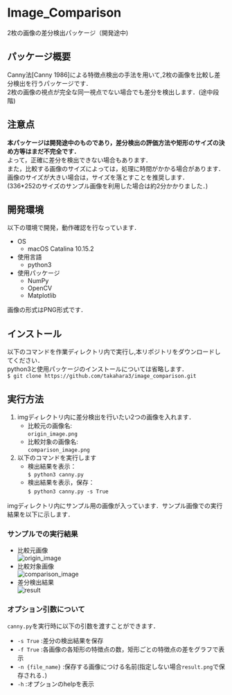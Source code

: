 # Image_Comparison
2枚の画像の差分検出パッケージ（開発途中)  

## パッケージ概要  
Canny法[Canny 1986]による特徴点検出の手法を用いて,2枚の画像を比較し差分検出を行うパッケージです．  
2枚の画像の視点が完全な同一視点でない場合でも差分を検出します．(途中段階)

## 注意点
**本パッケージは開発途中のものであり，差分検出の評価方法や矩形のサイズの決め方等はまだ不完全です．**  
よって，正確に差分を検出できない場合もあります．  
また，比較する画像のサイズによっては，処理に時間がかかる場合があります．画像のサイズが大きい場合は，サイズを落とすことを推奨します．  
(336*252のサイズのサンプル画像を利用した場合は約2分かかりました．)  

## 開発環境
以下の環境で開発，動作確認を行なっています．
* OS
  - macOS Catalina 10.15.2
* 使用言語
  - python3
* 使用パッケージ
  - NumPy
  - OpenCV
  - Matplotlib  

画像の形式はPNG形式です．

## インストール
以下のコマンドを作業ディレクトリ内で実行し,本リポジトリをダウンロードしてください．  
python3と使用パッケージのインストールについては省略します．  
`$ git clone https://github.com/takahara3/image_comparison.git`

## 実行方法
1. imgディレクトリ内に差分検出を行いたい2つの画像を入れます．
    - 比較元の画像名:  
    `origin_image.png`
    - 比較対象の画像名:  
    `comparison_image.png`
2. 以下のコマンドを実行します　　
    - 検出結果を表示：  
    `$ python3 canny.py`
    - 検出結果を表示，保存：  
    `$ python3 canny.py -s True`　　

imgディレクトリ内にサンプル用の画像が入っています．サンプル画像での実行結果を以下に示します．  
### サンプルでの実行結果  
* 比較元画像  
![origin_image](https://user-images.githubusercontent.com/49555813/70996972-527b5400-2117-11ea-8045-c8f247f46e3b.png)  
* 比較対象画像  
![comparison_image](https://user-images.githubusercontent.com/49555813/70997028-6f178c00-2117-11ea-9af9-d3e0b8af1b7a.png)  
* 差分検出結果  
![result](https://user-images.githubusercontent.com/49555813/70995552-2b6f5300-2114-11ea-8310-701fda4ac1b4.png)  

### オプション引数について  
`canny.py`を実行時に以下の引数を渡すことができます．  
  - `-s True`        :差分の検出結果を保存  
  - `-f True`        :各画像の各矩形の特徴点の数，矩形ごとの特徴点の差をグラフで表示  
  - `-n {file_name}` :保存する画像につける名前(指定しない場合`result.png`で保存される．)  
  - `-h`             :オプションのhelpを表示
